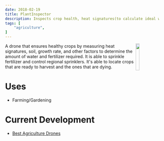 ```yaml
---
date: 2018-02-19
title: PlantInspector
description: Inspects crop health, heat signatures(to calculate ideal water requirments for given regions), etc
tags: [
    "agriculture",
]
---
```

<img align="right" src="https://i.imgur.com/p8jenZt.png" style="width: 15%;">
A drone that ensures healthy crops by measuring heat signatures, soil, growth rate, and other factors to determine the amount of water and fertilizer required. It is able to sprinkle fertilizer and control regional sprinklers. It's able to locate crops that are ready to harvest and the ones that are dying.

# Uses 
- Farming/Gardening

# Current Development
- [Best Agriculture Drones](https://bestdroneforthejob.com/drone-buying-guides/agriculture-drone-buyers-guide/)
